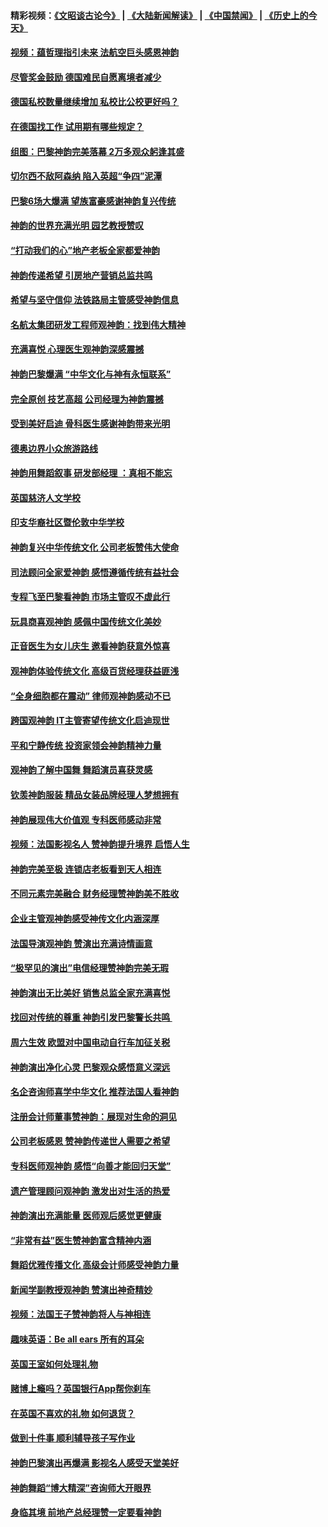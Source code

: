 #### 精彩视频：[《文昭谈古论今》](https://github.com/gfw-breaker/wenzhao/blob/master/README.md?t=01230930) | [《大陆新闻解读》](https://github.com/gfw-breaker/ntdtv-comedy/blob/master/README.md?t=01230930) | [《中国禁闻》](https://github.com/gfw-breaker/ntdtv-news/blob/master/README.md?t=01230930) | [《历史上的今天》](https://github.com/gfw-breaker/today-in-history/blob/master/README.md?t=01230930) 

#### [视频：蕴哲理指引未来 法航空巨头感恩神韵](../pages/nsc974/n10992381.md?t=01230930) 

#### [尽管奖金鼓励 德国难民自愿离境者减少](../pages/nsc974/n10994148.md?t=01230930) 

#### [德国私校数量继续增加 私校比公校更好吗？](../pages/nsc974/n10994125.md?t=01230930) 

#### [在德国找工作 试用期有哪些规定？](../pages/nsc974/n10993992.md?t=01230930) 

#### [组图：巴黎神韵完美落幕 2万多观众躬逢其盛](../pages/nsc974/n10991478.md?t=01230930) 

#### [切尔西不敌阿森纳 陷入英超“争四”泥潭](../pages/nsc974/n10990981.md?t=01230930) 

#### [巴黎6场大爆满 望族富豪感谢神韵复兴传统](../pages/nsc974/n10990485.md?t=01230930) 

#### [神韵的世界充满光明  园艺教授赞叹](../pages/nsc974/n10990393.md?t=01230930) 

#### [“打动我们的心”地产老板全家都爱神韵](../pages/nsc974/n10990224.md?t=01230930) 

#### [神韵传递希望 引房地产营销总监共鸣](../pages/nsc974/n10990026.md?t=01230930) 

#### [希望与坚守信仰 法铁路局主管感受神韵信息](../pages/nsc974/n10990061.md?t=01230930) 

#### [名航太集团研发工程师观神韵：找到伟大精神](../pages/nsc974/n10989922.md?t=01230930) 

#### [充满喜悦 心理医生观神韵深感震撼](../pages/nsc974/n10990031.md?t=01230930) 

#### [神韵巴黎爆满 “中华文化与神有永恒联系”](../pages/nsc974/n10989837.md?t=01230930) 

#### [完全原创 技艺高超 公司经理为神韵震撼](../pages/nsc974/n10989954.md?t=01230930) 

#### [受到美好启迪 骨科医生感谢神韵带来光明](../pages/nsc974/n10989946.md?t=01230930) 

#### [德奥边界小众旅游路线](../pages/nsc974/n10989938.md?t=01230930) 

#### [神韵用舞蹈叙事 研发部经理 ：真相不能忘](../pages/nsc974/n10992129.md?t=01230930) 

#### [英国慈济人文学校](../pages/nsc974/n10989797.md?t=01230930) 

#### [印支华裔社区暨伦敦中华学校](../pages/nsc974/n10989792.md?t=01230930) 

#### [神韵复兴中华传统文化 公司老板赞伟大使命](../pages/nsc974/n10989243.md?t=01230930) 

#### [司法顾问全家爱神韵 感悟遵循传统有益社会](../pages/nsc974/n10989065.md?t=01230930) 

#### [专程飞至巴黎看神韵 市场主管叹不虚此行](../pages/nsc974/n10989012.md?t=01230930) 

#### [玩具商喜观神韵 感佩中国传统文化美妙](../pages/nsc974/n10988833.md?t=01230930) 

#### [正音医生为女儿庆生 邀看神韵获意外惊喜](../pages/nsc974/n10988789.md?t=01230930) 

#### [观神韵体验传统文化 高级百货经理获益匪浅](../pages/nsc974/n10988712.md?t=01230930) 

#### [“全身细胞都在震动” 律师观神韵感动不已](../pages/nsc974/n10988620.md?t=01230930) 

#### [跨国观神韵 IT主管寄望传统文化启迪现世](../pages/nsc974/n10988586.md?t=01230930) 

#### [平和宁静传统 投资家领会神韵精神力量](../pages/nsc974/n10988579.md?t=01230930) 

#### [观神韵了解中国舞 舞蹈演员喜获灵感](../pages/nsc974/n10988424.md?t=01230930) 

#### [钦羡神韵服装 精品女装品牌经理人梦想拥有](../pages/nsc974/n10988351.md?t=01230930) 

#### [神韵展现伟大价值观 专科医师感动非常](../pages/nsc974/n10988364.md?t=01230930) 

#### [视频：法国影视名人 赞神韵提升境界 启悟人生](../pages/nsc974/n10988310.md?t=01230930) 

#### [神韵完美至极 连锁店老板看到天人相连](../pages/nsc974/n10988295.md?t=01230930) 

#### [不同元素完美融合 财务经理赞神韵美不胜收](../pages/nsc974/n10988276.md?t=01230930) 

#### [企业主管观神韵感受神传文化内涵深厚](../pages/nsc974/n10988231.md?t=01230930) 

#### [法国导演观神韵 赞演出充满诗情画意](../pages/nsc974/n10987958.md?t=01230930) 

#### [“极罕见的演出”电信经理赞神韵完美无瑕](../pages/nsc974/n10988124.md?t=01230930) 

#### [神韵演出无比美好 销售总监全家充满喜悦](../pages/nsc974/n10988115.md?t=01230930) 

#### [找回对传统的尊重 神韵引发巴黎警长共鸣 ](../pages/nsc974/n10987940.md?t=01230930) 

#### [周六生效 欧盟对中国电动自行车加征关税](../pages/nsc974/n10987637.md?t=01230930) 

#### [神韵演出净化心灵 巴黎观众感悟意义深远](../pages/nsc974/n10987067.md?t=01230930) 

#### [名企咨询师喜学中华文化 推荐法国人看神韵](../pages/nsc974/n10987002.md?t=01230930) 

#### [注册会计师董事赞神韵：展现对生命的洞见](../pages/nsc974/n10986927.md?t=01230930) 

#### [公司老板感恩 赞神韵传递世人需要之希望](../pages/nsc974/n10986858.md?t=01230930) 

#### [专科医师观神韵 感悟“向善才能回归天堂”](../pages/nsc974/n10986837.md?t=01230930) 

#### [遗产管理顾问观神韵 激发出对生活的热爱](../pages/nsc974/n10986911.md?t=01230930) 

#### [神韵演出充满能量 医师观后感觉更健康](../pages/nsc974/n10986822.md?t=01230930) 

#### [“非常有益”医生赞神韵富含精神内涵](../pages/nsc974/n10986718.md?t=01230930) 

#### [舞蹈优雅传播文化 高级会计师感受神韵力量](../pages/nsc974/n10986710.md?t=01230930) 

#### [新闻学副教授观神韵 赞演出神奇精妙](../pages/nsc974/n10986613.md?t=01230930) 

#### [视频：法国王子赞神韵将人与神相连](../pages/nsc974/n10986413.md?t=01230930) 

#### [趣味英语：Be all ears 所有的耳朵](../pages/nsc974/n10985161.md?t=01230930) 

#### [英国王室如何处理礼物](../pages/nsc974/n10985131.md?t=01230930) 

#### [赌博上瘾吗？英国银行App帮你刹车](../pages/nsc974/n10985121.md?t=01230930) 

#### [在英国不喜欢的礼物 如何退货？](../pages/nsc974/n10985110.md?t=01230930) 

#### [做到十件事 顺利辅导孩子写作业](../pages/nsc974/n10985075.md?t=01230930) 

#### [神韵巴黎演出再爆满 影视名人感受天堂美好](../pages/nsc974/n10984954.md?t=01230930) 

#### [神韵舞蹈“博大精深”咨询师大开眼界](../pages/nsc974/n10984677.md?t=01230930) 

#### [身临其境 前地产总经理赞一定要看神韵](../pages/nsc974/n10984484.md?t=01230930) 

